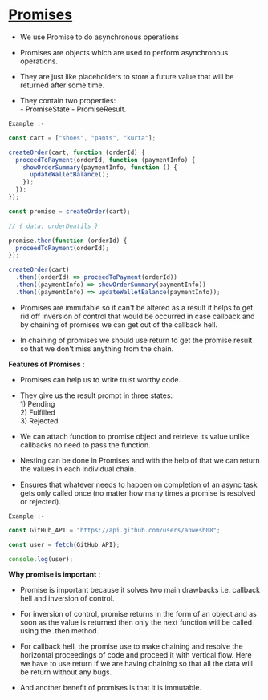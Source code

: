 <h1><u>Promises</u></h1>
<p>

- We use Promise to do asynchronous operations

- Promises are objects which are used to perform asynchronous operations.

- They are just like placeholders to store a future value that will be returned after some time.

- They contain two properties:<br> - PromiseState - PromiseResult.

<code>Example :-</code>

```javascript
const cart = ["shoes", "pants", "kurta"];

createOrder(cart, function (orderId) {
  proceedToPayment(orderId, function (paymentInfo) {
    showOrderSummary(paymentInfo, function () {
      updateWalletBalance();
    });
  });
});

const promise = createOrder(cart);

// { data: orderDeatils }

promise.then(function (orderId) {
  proceedToPayment(orderId);
});

createOrder(cart)
  .then((orderId) => proceedToPayment(orderId))
  .then((paymentInfo) => showOrderSummary(paymentInfo))
  .then((paymentInfo) => updateWalletBalance(paymentInfo));
```

- Promises are immutable so it can't be altered as a result it helps to get rid off inversion of control that would be occurred in case callback and by chaining of promises we can get out of the callback hell.

- In chaining of promises we should use return to get the promise result so that we don't miss anything from the chain.

<b>Features of Promises</b> :

- Promises can help us to write trust worthy code.

- They give us the result prompt in three states: <br> 1) Pending <br> 2) Fulfilled <br> 3) Rejected <br>

- We can attach function to promise object and retrieve its value unlike callbacks no need to pass the function.

- Nesting can be done in Promises and with the help of that we can return the values in each individual chain.

- Ensures that whatever needs to happen on completion of an async task gets only called once (no matter how many times a promise is resolved or rejected).

<code>Example :-</code>

```javascript
const GitHub_API = "https://api.github.com/users/anwesh08";

const user = fetch(GitHub_API);

console.log(user);
```

<b>Why promise is important</b> :

- Promise is important because it solves two main drawbacks i.e. callback hell and inversion of control.

- For inversion of control, promise returns in the form of an object and as soon as the value is returned then only the next function will be called using the .then method.

- For callback hell, the promise use to make chaining and resolve the horizontal proceedings of code and proceed it with vertical flow.
  Here we have to use return if we are having chaining so that all the data will be return without any bugs.

- And another benefit of promises is that it is immutable.

</p>
